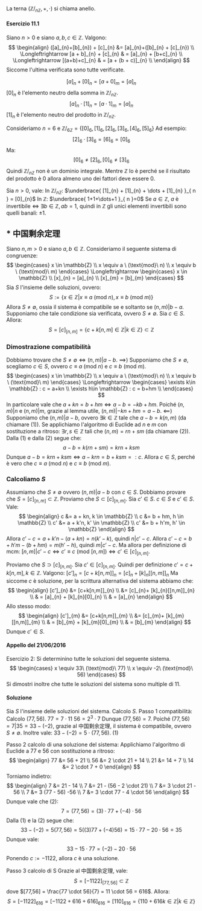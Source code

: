 La terna $(\mathbb{Z} \big/_{n\mathbb{Z}}, +, \cdot)$ si chiama anello.
#### Esercizio 11.1
Siano $n > 0$ e siano $a,b,c \in \mathbb{Z}$. Valgono:
$$
\begin{align}
([a]_{n}+[b]_{n}) + [c]_{n} &= [a]_{n}+([b]_{n} + [c]_{n}) \\
\Longleftrightarrow [a + b]_{n} + [c]_{n}  & = [a]_{n} + [b+c]_{n} \\
\Longleftrightarrow [(a+b)+c]_{n}  & = [a + (b + c)]_{n} \\
\end{align}
$$
Siccome l'ultima verificata sono tutte verificate.

$$
[a]_{n} + [0]_{n} = [a + 0]_{m} = [a]_{n}
$$
$[0]_{n}$ è l'elemento neutro della somma in $\mathbb{Z} \big/_{n\mathbb{Z}}$.
$$
[a]_{n} \cdot [1]_{n} = [a \cdot 1]_{m} = [a]_{n}
$$
$[1]_{n}$ è l'elemento neutro del prodotto in $\mathbb{Z} \big/_{n\mathbb{Z}}$.

Consideriamo $n = 6$ e $\mathbb{Z} \big/_{6\mathbb{Z}} = \{ [0]_{6}, [1]_{6}, [2]_{6}, [3]_{6}, [4]_{6}, [5]_{6}\}$
Ad esempio:
$$
[2]_{6} \cdot [3]_{6} = [6]_{6} = [0]_{6}
$$
Ma:
$$
[0]_{6} \neq [2]_{6}, [0]_{6} \neq [3]_{6}
$$
Quindi $\mathbb{Z} \big/_{n\mathbb{Z}}$ non è un dominio integrale. Mentre $\mathbb{Z}$ lo è perché se il risultato del prodotto è $0$ allora almeno uno dei fattori deve essere $0$.

Sia $n > 0$, vale:
In $\mathbb{Z} \big/_{n\mathbb{Z}}$: $\underbrace{ [1]_{n} + [1]_{n} + \dots + [1]_{n} }_{ n } = [0]_{n}$
In $\mathbb{Z}$: $\underbrace{ 1+1+\dots+1 }_{ n }=0$
Se $a \in \mathbb{Z}$, $a$ è invertibile $\Longleftrightarrow$ $\exists b \in \mathbb{Z}, ab=1$, quindi in $\mathbb{Z}$ gli unici elementi invertibili sono quelli banali: $\pm 1$.

## * 中国剩余定理
Siano $n, m > 0$ e siano $a, b \in \mathbb{Z}$. Consideriamo il seguente sistema di congruenze:
$$
\begin{cases}
x \in \mathbb{Z} \\
x \equiv a \ (\text{mod}\ n) \\
x \equiv b \ (\text{mod}\ m)
\end{cases}
\Longleftrightarrow
\begin{cases}
x \in \mathbb{Z} \\
[x]_{n} = [a]_{n} \\
[x]_{m} = [b]_{m}
\end{cases}
$$
Sia $S$ l'insieme delle soluzioni, ovvero:
$$
S := \{ x \in \mathbb{Z} | x \equiv a \ (\text{mod}\ n), x \equiv b \ (\text{mod}\ m) \}
$$
Allora $S \neq \emptyset$, ossia il sistema è compatibile se e soltanto se $(n,m) | b-a$.
Supponiamo che tale condizione sia verificata, ovvero $S\neq \emptyset$. Sia $c\in S$. Allora:
$$
S = [c]_{[n, m]} = \{ c + k[n,m] \in \mathbb{Z} | k \in \mathbb{Z}\} \subset \mathbb{Z}
$$
### Dimostrazione compatibilità
Dobbiamo trovare che $S \neq \emptyset \Longleftrightarrow (n,m) |a -b$.
$\implies$) Supponiamo che $S \neq \emptyset$, scegliamo $c \in S$, ovvero $c \equiv a\ \left( \text{mod}\ n \right)$ e $c \equiv b\ \left( \text{mod}\ m \right)$.
$$
\begin{cases}
x \in \mathbb{Z} \\
x \equiv a \ (\text{mod}\ n) \\
x \equiv b \ (\text{mod}\ m)
\end{cases}
\Longleftrightarrow
\begin{cases}
\exists k\in \mathbb{Z} : c = a+kn \\
\exists h\in \mathbb{Z} : c = b+hm \\
\end{cases}
$$
In particolare vale che $a+kn = b+hm \Longleftrightarrow a-b = -kb+hm$.
Poiché $(n,m)|n$ e $(n,m)|m$, grazie al lemma utile, $(n,m)|-kn+hm=a-b$.
$\impliedby$) Supponiamo che $(n,m)|a-b$, ovvero $\exists k\in \mathbb{Z}$ tale che $a-b = k(n,m)$ (da chiamare (1)).
Se applichiamo l'algoritmo di Euclide ad $n$ e $m$ con sostituzione a ritroso: $\exists r,s \in \mathbb{Z}$ tali che $(n,m) = rn+sm$ (da chiamare (2)).
Dalla (1) e dalla (2) segue che:
$$
a-b = k(rn + sm) = krn +ksm
$$
Dunque $a-b = krn +ksm \Longleftrightarrow a-krn = b+ksm =: c$. Allora $c \in S$, perché è vero che $c \equiv a\ (\text{mod}\ n)$ e $c \equiv b\ (\text{mod}\ m)$.

### Calcoliamo $S$
Assumiamo che $S\neq \emptyset$ ovvero $(n,m)|a-b$ con $c \in S$.
Dobbiamo provare che $S = [c]_{[n,m]} \subset \mathbb{Z}$.
Proviamo che $S \subset [c]_{[n,m]}$. Sia $c' \in S$. 
$c \in S$ e $c' \in S$. Vale:
$$
\begin{align}
c &= a + kn, k \in \mathbb{Z} \\
c &= b + hm, h \in \mathbb{Z} \\
c' &= a + k'n, k' \in \mathbb{Z} \\
c' &= b + h'm, h' \in \mathbb{Z}
\end{align}
$$
Allora $c'-c = a +k'n-(a+kn)=n(k'-k)$, quindi $n|c'-c$.
Allora $c'-c = b +h'm-(b+hm)=m(h'-h)$, quindi $m|c'-c$.
Ma allora per definizione di mcm: $[n,m]|c'-c \Longleftrightarrow c' \equiv c\ (\text{mod}\ [n,m])\Longleftrightarrow c' \in[c]_{[n,m]}$.

Proviamo che $S \supset [c]_{[n,m]}$. Sia $c' \in [c]_{[n,m]}$.
Quindi per definizione $c' = c + k[n,m], k \in \mathbb{Z}$. Valgono:
$[c']_{n} = [c+k[n,m]]_{n} = [c]_{n}+ [k]_{n}[[n,m]]_{n}$
Ma siccome $c$ è soluzione, per la scrittura alternativa del sistema abbiamo che:
$$
\begin{align}
[c']_{n} &= [c+k[n,m]]_{n}  \\
&= [c]_{n}+ [k]_{n}[[n,m]]_{n}  \\
& = [a]_{n} + [k]_{n}[0]_{n} \\
& = [a]_{n}
\end{align}
$$
Allo stesso modo:
$$
\begin{align}
[c']_{m} &= [c+k[n,m]]_{m}  \\
&= [c]_{m}+ [k]_{m}[[n,m]]_{m}  \\
& = [b]_{m} + [k]_{m}[0]_{m} \\
& = [b]_{m}
\end{align}
$$
Dunque $c' \in S$.
#### Appello del 21/06/2016
Esercizio 2: Si determinino tutte le soluzioni del seguente sistema.
$$
\begin{cases}
x \equiv 33\ (\text{mod}\ 77) \\
x \equiv -2\ (\text{mod}\ 56)
\end{cases}
$$
Si dimostri inoltre che tutte le soluzioni del sistema sono multiple di $11$.
#### Soluzione
Sia $S$ l'insieme delle soluzioni del sistema. Calcolo $S$.
Passo 1 compatibilità:
Calcolo $(77,56)$.
$77 = 7 \cdot 11$
$56 = 2^{3} \cdot 7$
Dunque $(77,56) = 7$.
Poiché $(77, 56) = 7 | 35 = 33-(-2)$, grazie al 中国剩余定理, il sistema è compatibile, ovvero $S\neq \emptyset$.
Inoltre vale: $33 -(-2) = 5 \cdot (77, 56)$. (1)

Passo 2 calcolo di una soluzione del sistema:
Applichiamo l'algoritmo di Euclide a $77$ e $56$ con sostituzione a ritroso:
$$
\begin{align}
77 &= 56 + 21 \\
56 &= 2 \cdot 21 + 14 \\
21 &= 14 + 7 \\
14 &= 2 \cdot 7 + 0 
\end{align}
$$
Torniamo indietro:
$$
\begin{align}
7 &= 21 - 14 \\
7  &= 21 - (56 - 2 \cdot 21) \\
7 &= 3 \cdot 21 - 56  \\
7 &= 3 (77 - 56)  -56 \\
7 &= 3 \cdot 77 - 4 \cdot 56
\end{align}
$$
Dunque vale che (2):
$$
7 = (77, 56) = (3) \cdot 77 + (-4) \cdot 56
$$
Dalla (1) e la (2) segue che:
$$
33 - (-2) = 5(77,56) = 5((3)77 + (-4)56) = 15 \cdot 77 - 20 \cdot 56 = 35
$$
Dunque vale:
$$
33 - 15 \cdot 77 = (-2) - 20 \cdot 56
$$
Ponendo $c := -1122$, allora $c$ è una soluzione.

Passo 3 calcolo di S
Grazie al 中国剩余定理, vale:
$$
S = [-1122]_{[77,56]} \subset \mathbb{Z}
$$
dove $[77,56] = \frac{77 \cdot 56}{7} = 11 \cdot 56 = 616$.
Allora:
$$
S = [-1122]_{616} = [-1122 + 616 + 616]_{616} = [110]_{616} = \{ 110 + 616k \in \mathbb{Z} | k \in \mathbb{Z} \}
$$
